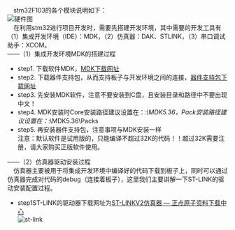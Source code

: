 &emsp;stm32F103的各个模块说明如下：  
![硬件图](https://github.com/BraveOctober/RT-thread-learning/assets/110759833/d76cf469-b4b1-4637-abab-2c05fe0a1b67)  
&emsp;在利用stm32进行项目开发时，需要先搭建开发环境，其中需要的开发工具有（1）集成开发环境（IDE）：MDK，（2）仿真器：DAK、STLINK，（3）串口调试助手：XCOM。  
——（1）集成开发环境MDK的搭建过程
* step1. 下载软件MDK，[MDK下载网址](https://www.keil.com/download/product)
* step2. 下载器件支持包，从而支持板子与开发环境之间的连接，[器件支持包下载网址](https://www.keil.com/dd2/pack)
* step3. 先安装MDK软件，注意不要安装到C盘，且安装目录和路径中不要出现中文！
* step4. MDK安装时Core安装路径建议设置在：*:\MDK5.36，Pack安装路径建议设置在：*:\MDK5.36\Packs
* step5. 再安装器件支持包，注意事项与MDK安装一样 <br/>
注意：默认软件是试用版的，只能编译不超过32K的代码！！超过32K需要注册，请大家购买正版软件使用。<br/>

——（2）仿真器驱动安装过程<br/>
&emsp;仿真器主要被用于将集成开发环境中编译好的代码下载到板子上，同时可以通过仿真器完成对代码的debug（连接着板子），这里我们主要讲解一下ST-LINK的驱动安装配置过程。 
* step1ST-LINK的驱动器下载网址为[ST-LINKV2仿真器 — 正点原子资料下载中心](http://www.openedv.com/docs/tool/dap/ST-LINKV2.html)  
![st-link](https://github.com/BraveOctober/RT-thread-learning/assets/110759833/f65fda9e-11fd-4df0-b189-02085a1883fb)

